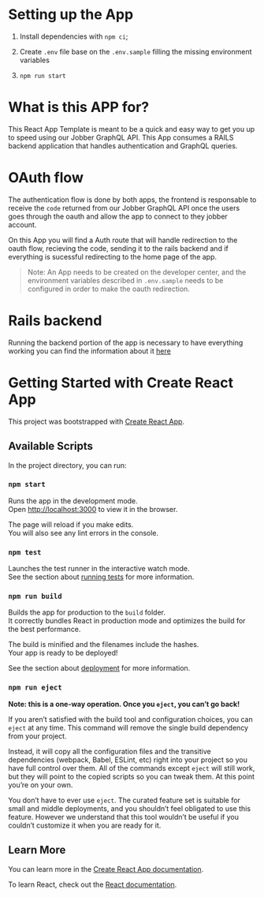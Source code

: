 # Setting up the App
1. Install dependencies with `npm ci`;

2. Create `.env` file base on the `.env.sample` filling the missing environment variables

3. `npm run start`
# What is this APP for?

This React App Template is meant to be a quick and easy way to get you
up to speed using our Jobber GraphQL API. This App consumes a RAILS backend application
that handles authentication and GraphQL queries.

# OAuth flow

The authentication flow is done by both apps, the frontend is responsable to receive the `code`
returned from our Jobber GraphQL API once the users goes through the oauth and allow the app to connect to 
they jobber account.

On this App you will find a Auth route that will handle redirection to the oauth flow, recieving the code, sending
it to the rails backend and if everything is sucessful redirecting to the home page of the app.

> Note: An App needs to be created on the developer center, and the environment variables described in `.env.sample` needs to be configured in order to make the oauth redirection.

# Rails backend

Running the backend portion of the app is necessary to have everything working you can find the 
information about it [here](https://github.com/GetJobber/Jobber-AppTemplate-RailsAPI)

# Getting Started with Create React App

This project was bootstrapped with [Create React App](https://github.com/facebook/create-react-app).

## Available Scripts

In the project directory, you can run:

### `npm start`

Runs the app in the development mode.\
Open [http://localhost:3000](http://localhost:3000) to view it in the browser.

The page will reload if you make edits.\
You will also see any lint errors in the console.

### `npm test`

Launches the test runner in the interactive watch mode.\
See the section about [running tests](https://facebook.github.io/create-react-app/docs/running-tests) for more information.

### `npm run build`

Builds the app for production to the `build` folder.\
It correctly bundles React in production mode and optimizes the build for the best performance.

The build is minified and the filenames include the hashes.\
Your app is ready to be deployed!

See the section about [deployment](https://facebook.github.io/create-react-app/docs/deployment) for more information.

### `npm run eject`

**Note: this is a one-way operation. Once you `eject`, you can’t go back!**

If you aren’t satisfied with the build tool and configuration choices, you can `eject` at any time. This command will remove the single build dependency from your project.

Instead, it will copy all the configuration files and the transitive dependencies (webpack, Babel, ESLint, etc) right into your project so you have full control over them. All of the commands except `eject` will still work, but they will point to the copied scripts so you can tweak them. At this point you’re on your own.

You don’t have to ever use `eject`. The curated feature set is suitable for small and middle deployments, and you shouldn’t feel obligated to use this feature. However we understand that this tool wouldn’t be useful if you couldn’t customize it when you are ready for it.

## Learn More

You can learn more in the [Create React App documentation](https://facebook.github.io/create-react-app/docs/getting-started).

To learn React, check out the [React documentation](https://reactjs.org/).
